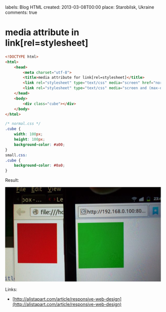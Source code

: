 labels: Blog
        HTML
created: 2013-03-08T00:00
place: Starobilsk, Ukraine
comments: true

# media attribute in link[rel=stylesheet]

```html
<!DOCTYPE html>
<html>
    <head>
        <meta charset="utf-8">
        <title>media attribute for link[rel=stylesheet]</title>
        <link rel="stylesheet" type="text/css" media="screen" href="normal.css" />
        <link rel="stylesheet" type="text/css" media="screen and (max-device-width: 800px)" href="small.css" />
    </head>
    <body>
        <div class="cube"></div>
    </body>
</html>
```

```css
/* normal.css */
.cube {
    width: 100px;
    height: 100px;
    background-color: #a00;
}
small.css:
.cube {
    background-color: #0a0;
}
```

Result:

![Stylesheet media attribute](stylesheet_media.jpg)

Links:

- [http://alistapart.com/article/responsive-web-design](http://alistapart.com/article/responsive-web-design)
